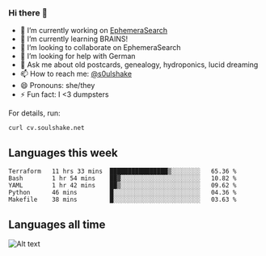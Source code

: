 ### Hi there 👋

<!--
**soulshake/soulshake** is a ✨ _special_ ✨ repository because its `README.md` (this file) appears on your GitHub profile.

Here are some ideas to get you started:

- 🔭 I’m currently working on ...
- 🌱 I’m currently learning ...
- 👯 I’m looking to collaborate on ...
- 🤔 I’m looking for help with ...
- 💬 Ask me about ...
- 📫 How to reach me: ...
- 😄 Pronouns: ...
- ⚡ Fun fact: ...
-->


- 🔭 I’m currently working on [EphemeraSearch](https://www.ephemerasearch.com/)
- 🌱 I’m currently learning BRAINS!
- 👯 I’m looking to collaborate on EphemeraSearch
- 🤔 I’m looking for help with German
- 💬 Ask me about old postcards, genealogy, hydroponics, lucid dreaming
- 📫 How to reach me: [@s0ulshake](https://twitter.com/soulshake)
- 😄 Pronouns: she/they
- ⚡ Fun fact: I <3 dumpsters

For details, run:

```
curl cv.soulshake.net
```

## Languages this week

<!--START_SECTION:waka-->
```text
Terraform   11 hrs 33 mins  ████████████████▒░░░░░░░░   65.36 % 
Bash        1 hr 54 mins    ██▓░░░░░░░░░░░░░░░░░░░░░░   10.82 % 
YAML        1 hr 42 mins    ██▒░░░░░░░░░░░░░░░░░░░░░░   09.62 % 
Python      46 mins         █░░░░░░░░░░░░░░░░░░░░░░░░   04.36 % 
Makefile    38 mins         █░░░░░░░░░░░░░░░░░░░░░░░░   03.63 % 
```
<!--END_SECTION:waka-->

## Languages all time
![Alt text](https://wakatime.com/share/@aj/6aa10b67-a5e9-4fb1-acaf-8692f4385172.svg)
